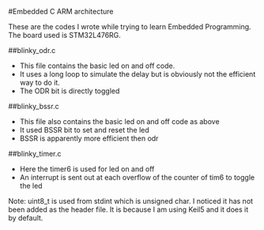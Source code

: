 #Embedded C ARM architecture


These are the codes I wrote while trying to learn Embedded Programming. The board used is STM32L476RG.

##blinky_odr.c

- This file contains the basic led on and off code.
- It uses a long loop to simulate the delay but is obviously not the efficient way to do it.
- The ODR bit is directly toggled


##blinky_bssr.c

- This file also contains the basic led on and off code as above
- It used BSSR bit to set and reset the led
- BSSR is apparently more efficient then odr


##blinky_timer.c

- Here the timer6 is used for led on and off
- An interrupt is sent out at each overflow of the counter of tim6 to toggle the led


Note: uint8_t is used from stdint which is unsigned char. I noticed it has not been added as the header file. It is because I am using Keil5 and it does it by default.
